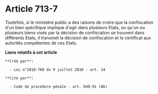# Article 713-7

Toutefois, si le ministère public a des raisons de croire que la confiscation d'un bien spécifique implique d'agir dans
plusieurs Etats, ou qu'un ou plusieurs biens visés par la décision de confiscation se trouvent dans différents Etats, il
transmet la décision de confiscation et le certificat aux autorités compétentes de ces Etats.

**Liens relatifs à cet article**

	**Créé par**:

	  - Loi n°2010-768 du 9 juillet 2010 - art. 14

	**Cité par**:

	  - Code de procédure pénale - art. D49-91 (Ab)

